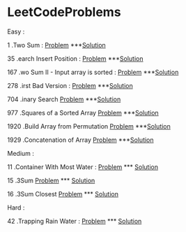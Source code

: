 # LeetCodeProblems

Easy : 

   1 .Two Sum  : 
       [Problem](https://leetcode.com/problems/two-sum/)  ***[Solution](https://github.com/ktariayman/LeetCodeProblems/blob/main/Find_Two_Sum.js)
       
   
   35 .earch Insert Position : 
      [Problem](https://leetcode.com/problems/search-insert-position/)  ***[Solution](https://github.com/ktariayman/LeetCodeProblems/blob/main/search-insert-position.js)


   167 .wo Sum II - Input array is sorted : 
       [Problem](https://leetcode.com/problems/two-sum-ii-input-array-is-sorted/)  ***[Solution](https://github.com/ktariayman/LeetCodeProblems/blob/main/Find_Two_SumII.js)
      
      
   278 .irst Bad Version   :
       [Problem](https://leetcode.com/problems/first-bad-version/)  ***[Solution](https://github.com/ktariayman/LeetCodeProblems/blob/main/First-Bad-Version.js)
   
   
   704 .inary Search
       [Problem](https://leetcode.com/problems/binary-search/)  ***[Solution](https://github.com/ktariayman/LeetCodeProblems/blob/main/binary-search.js)


      
   977 .Squares of a Sorted Array
       [Problem](https://leetcode.com/problems/squares-of-a-sorted-array/)  ***[Solution](https://github.com/ktariayman/LeetCodeProblems/blob/main/Squares-of-a-Sorted.js)
     
   1920 .Build Array from Permutation
       [Problem](https://leetcode.com/problems/build-array-from-permutation)  ***[Solution](https://github.com/ktariayman/LeetCodeProblems/blob/main/Build-Array-from-Permutation.js)
       

   1929 .Concatenation of Array
       [Problem](https://leetcode.com/problems/concatenation-of-array/)  ***[Solution](https://github.com/ktariayman/LeetCodeProblems/blob/main/ConcatenationofArray.js)
       

Medium :


   11 .Container With Most Water : 
       [Problem](https://leetcode.com/problems/container-with-most-water/) *** [Solution](https://github.com/ktariayman/LeetCodeProblems/blob/main/Container_with_most_water.js)              
       
   15 .3Sum
       [Problem](https://leetcode.com/problems/3sum/) *** [Solution](https://github.com/ktariayman/LeetCodeProblems/blob/main/Three_Sums.js)
      
   16 .3Sum Closest
       [Problem](https://leetcode.com/problems/3sum-closest/) *** [Solution](https://github.com/ktariayman/LeetCodeProblems/blob/main/Three_Sum_Closest.js)
 
 
 Hard : 

   42 .Trapping Rain Water : 
       [Problem](https://leetcode.com/problems/trapping-rain-water/) *** [Solution](https://github.com/ktariayman/LeetCodeProblems/blob/main/Trapping_Rain_Water.js)

